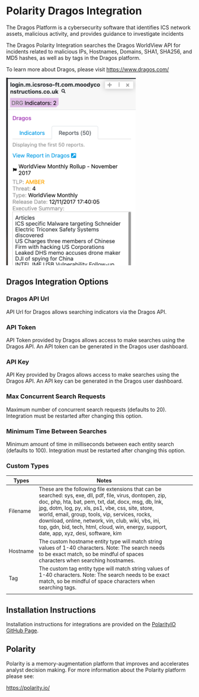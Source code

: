 # Polarity Dragos Integration

The Dragos Platform is a cybersecurity software that identifies ICS network assets, malicious activity, and provides guidance to investigate incidents

The Dragos Polarity Integration searches the Dragos WorldView API for incidents related to malicious IPs, Hostnames, Domains, SHA1, SHA256, and MD5 hashes, as well as by tags in the Dragos platform. 

To learn more about Dragos, please visit https://www.dragos.com/

<img width="350" alt="Integration Example" src="./assets/dragos.png">

## Dragos Integration Options

### Dragos API Url

API Url for Dragos allows searching indicators via the Dragos API.

### API Token

API Token provided by Dragos allows access to make searches using the Dragos API. An API token can be generated in the Dragos user dashboard.

### API Key

API Key provided by Dragos allows access to make searches using the Dragos API. An API key can be generated in the Dragos user dashboard.

### Max Concurrent Search Requests

Maximum number of concurrent search requests (defaults to 20). Integration must be restarted after changing this option.

### Minimum Time Between Searches

Minimum amount of time in milliseconds between each entity search (defaults to 100). Integration must be restarted after changing this option.


### Custom Types 
| Types    | Notes                                                                                                                                                                                                                                                                                                                                                                                                                         |   |   |   |   |
|----------|-------------------------------------------------------------------------------------------------------------------------------------------------------------------------------------------------------------------------------------------------------------------------------------------------------------------------------------------------------------------------------------------------------------------------------|---|---|---|---|
| Filename | These are the following file extensions that can be searched: sys, exe, dll, pdf, file, virus, dontopen, zip, doc, php, hta, bat, pem, txt, dat, docx, msg, db, lnk, jpg, dotm, log, py, xls, ps1, vbe, css, site, store, world, email, group, tools, vip, services, rocks, download, online, network, vin, club, wiki, vbs, ini, top, gdn, bid, tech, html, cloud, win, energy, support, date, app, xyz, desi, software, kim |   |   |   |   |
| Hostname | The custom hostname entity type will match string values of 1-40 characters. Note: The search needs to be exact match, so be mindful of spaces characters when searching hostnames.                                                                                                                                                                                                                                           |   |   |   |   |
| Tag      | The custom tag entity type will match string values of 1-40 characters. Note: The search needs to be exact match, so be mindful of space characters when searching tags.                                                                                                                                                                                                                                                      |   |   |   |   |
|          |                                                                                                                                                                                                                                                                                                                                                                                                                               |   |   |   |   |
## Installation Instructions

Installation instructions for integrations are provided on the [PolarityIO GitHub Page](https://polarityio.github.io/).

## Polarity

Polarity is a memory-augmentation platform that improves and accelerates analyst decision making. For more information about the Polarity platform please see:

https://polarity.io/

